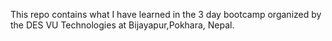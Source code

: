 This repo contains what I have learned in the 3 day bootcamp organized by the DES VU Technologies at Bijayapur,Pokhara, Nepal.
